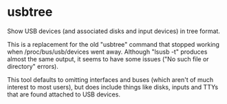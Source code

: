 usbtree
=======

Show USB devices (and associated disks and input devices) in tree format.

This is a replacement for the old "usbtree" command that stopped
working when /proc/bus/usb/devices went away. Although "lsusb -t"
produces almost the same output, it seems to have some issues ("No
such file or directory" errors).

This tool defaults to omitting interfaces and buses (which aren't of
much interest to most users), but does include things like disks,
inputs and TTYs that are found attached to USB devices.
